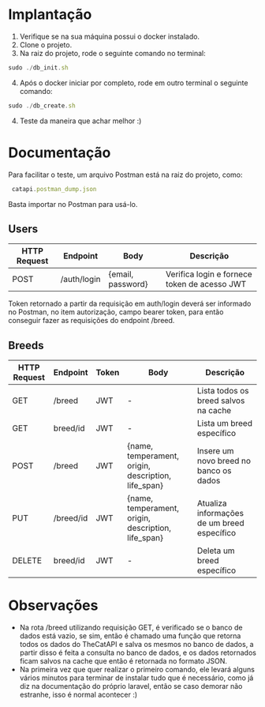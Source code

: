 # Implantação
  1. Verifique se na sua máquina possui o docker instalado.
  2. Clone o projeto.
  3. Na raiz do projeto, rode o seguinte comando no terminal: 
```jsx
sudo ./db_init.sh
```     
  4. Após o docker iniciar por completo, rode em outro terminal o seguinte comando:
 ```jsx
sudo ./db_create.sh
```     
   4. Teste da maneira que achar melhor :)

# Documentação
  Para facilitar o teste, um arquivo Postman está na raiz do projeto, como: 
```jsx
 catapi.postman_dump.json
```     
   Basta importar no Postman para usá-lo.
## Users

| HTTP Request | Endpoint | Body | Descrição |
| ------ | ------ | ------ | ------ |
| POST | /auth/login | {email, password} | Verifica login e fornece token de acesso JWT |

Token retornado a partir da requisição em auth/login deverá ser informado no Postman, no item autorização, campo bearer token, para então conseguir fazer as requisições do endpoint /breed. 

## Breeds

| HTTP Request | Endpoint | Token | Body | Descrição |
| ------ | ------ | ------ | ------ | ------ |
| GET | /breed | JWT | - | Lista todos os breed salvos na cache |
| GET | breed/id | JWT | - | Lista um breed específico |
| POST | /breed | JWT | {name, temperament, origin, description, life_span} | Insere um novo breed no banco os dados |
| PUT | /breed/id | JWT | {name, temperament, origin, description, life_span} | Atualiza informações de um breed específico |
| DELETE | breed/id | JWT | - | Deleta um breed específico |

# Observações
- Na rota /breed utilizando requisição GET, é verificado se o banco de dados está vazio, se sim, então é chamado uma função que retorna todos os dados do TheCatAPI e salva os mesmos no banco de dados, a partir disso é feita a consulta no banco de dados, e os dados retornados ficam salvos na cache que então é retornada no formato JSON.
- Na primeira vez que quer realizar o primeiro comando, ele levará alguns vários minutos para terminar de instalar tudo que é necessário, como já diz na documentação do próprio laravel, então se caso demorar não estranhe, isso é normal acontecer :)

